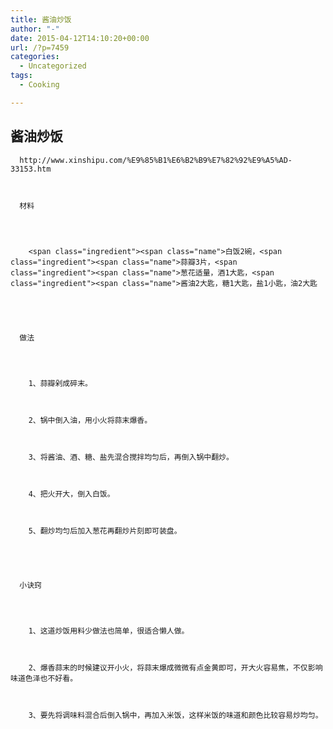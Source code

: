 ```yaml
---
title: 酱油炒饭
author: "-"
date: 2015-04-12T14:10:20+00:00
url: /?p=7459
categories:
  - Uncategorized
tags:
  - Cooking

---
```

## 酱油炒饭

  <div class="dl clearfix 
	                  	">
     
    
    
      http://www.xinshipu.com/%E9%85%B1%E6%B2%B9%E7%82%92%E9%A5%AD-33153.htm
    
    
    
      材料
    
    
    
      
        <span class="ingredient"><span class="name">白饭2碗，<span class="ingredient"><span class="name">蒜瓣3片，<span class="ingredient"><span class="name">葱花适量，酒1大匙，<span class="ingredient"><span class="name">酱油2大匙，糖1大匙，盐1小匙，油2大匙
      
  
  
  
    
      做法
    
    
    
      
        1、蒜瓣剁成碎末。
      
      
      
        2、锅中倒入油，用小火将蒜末爆香。
      
      
      
        3、将酱油、酒、糖、盐先混合搅拌均匀后，再倒入锅中翻炒。
      
      
      
        4、把火开大，倒入白饭。
      
      
      
        5、翻炒均匀后加入葱花再翻炒片刻即可装盘。
      
  
  
  
    
      小诀窍
    
    
    
      
        1、这道炒饭用料少做法也简单，很适合懒人做。
      
      
      
        2、爆香蒜末的时候建议开小火，将蒜末爆成微微有点金黄即可，开大火容易焦，不仅影响味道色泽也不好看。
      
      
      
        3、要先将调味料混合后倒入锅中，再加入米饭，这样米饭的味道和颜色比较容易炒均匀。
      
  
  
  
    
    
    
    
  


